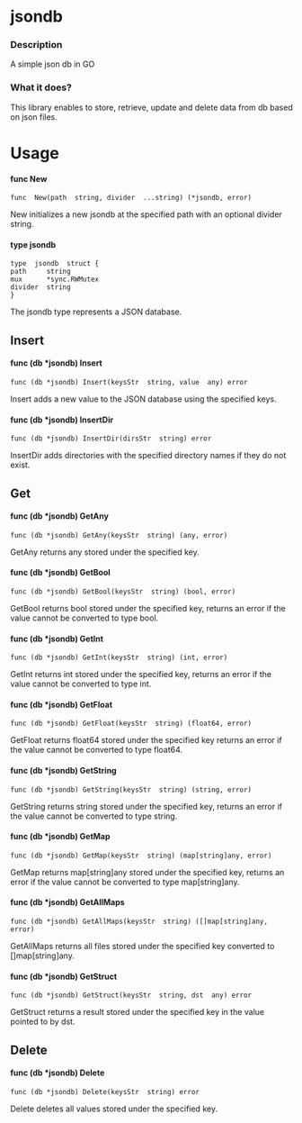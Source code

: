 # jsondb

### Description

A simple json db in GO

### What it does?

This library enables to store, retrieve, update and delete data from db based on json files.

# Usage

#### func New

```
func  New(path  string, divider  ...string) (*jsondb, error)
```

New initializes a new jsondb at the specified path with an optional divider string.

#### type jsondb

```
type  jsondb  struct {
path     string
mux      *sync.RWMutex
divider  string
}
```

The jsondb type represents a JSON database.

## Insert

#### func (db \*jsondb) Insert

```
func (db *jsondb) Insert(keysStr  string, value  any) error
```

Insert adds a new value to the JSON database using the specified keys.

#### func (db \*jsondb) InsertDir

```
func (db *jsondb) InsertDir(dirsStr  string) error
```

InsertDir adds directories with the specified directory names if they do not exist.

## Get

#### func (db \*jsondb) GetAny

```
func (db *jsondb) GetAny(keysStr  string) (any, error)
```

GetAny returns any stored under the specified key.

#### func (db \*jsondb) GetBool

```
func (db *jsondb) GetBool(keysStr  string) (bool, error)
```

GetBool returns bool stored under the specified key, returns an error if the value cannot be converted to type bool.

#### func (db \*jsondb) GetInt

```
func (db *jsondb) GetInt(keysStr  string) (int, error)
```

GetInt returns int stored under the specified key, returns an error if the value cannot be converted to type int.

#### func (db \*jsondb) GetFloat

```
func (db *jsondb) GetFloat(keysStr  string) (float64, error)
```

GetFloat returns float64 stored under the specified key returns an error if the value cannot be converted to type float64.

#### func (db \*jsondb) GetString

```
func (db *jsondb) GetString(keysStr  string) (string, error)
```

GetString returns string stored under the specified key, returns an error if the value cannot be converted to type string.

#### func (db \*jsondb) GetMap

```
func (db *jsondb) GetMap(keysStr  string) (map[string]any, error)
```

GetMap returns map[string]any stored under the specified key, returns an error if the value cannot be converted to type map[string]any.

#### func (db \*jsondb) GetAllMaps

```
func (db *jsondb) GetAllMaps(keysStr  string) ([]map[string]any, error)
```

GetAllMaps returns all files stored under the specified key converted to []map[string]any.

#### func (db \*jsondb) GetStruct

```
func (db *jsondb) GetStruct(keysStr  string, dst  any) error
```

GetStruct returns a result stored under the specified key in the value pointed to by dst.

## Delete

#### func (db \*jsondb) Delete

```
func (db *jsondb) Delete(keysStr  string) error
```

Delete deletes all values stored under the specified key.
